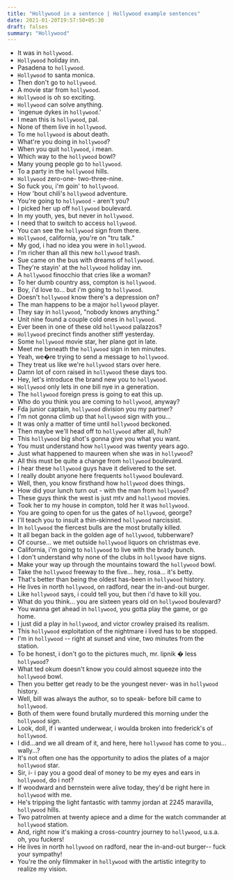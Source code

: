 ```yaml
---
title: "Hollywood in a sentence | Hollywood example sentences"
date: 2021-01-20T19:57:50+05:30
draft: falses
summary: "Hollywood"
---
```

- It was in `hollywood`.
- `Hollywood` holiday inn.
- Pasadena to `hollywood`.
- `Hollywood` to santa monica.
- Then don't go to `hollywood`.
- A movie star from `hollywood`.
- `Hollywood` is oh so exciting.
- `Hollywood` can solve anything.
- 'ingenue dykes in `hollywood`.'
- I mean this is `hollywood`, pal.
- None of them live in `hollywood`.
- To me `hollywood` is about death.
- What're you doing in `hollywood`?
- When you quit `hollywood`, i mean.
- Which way to the `hollywood` bowl?
- Many young people go to `hollywood`.
- To a party in the `hollywood` hills.
- `Hollywood` zero-one- two-three-nine.
- So fuck you, i'm goin' to `hollywood`.
- How 'bout chili's `hollywood` adventure.
- You're going to `hollywood` - aren't you?
- I picked her up off `hollywood` boulevard.
- In my youth, yes, but never in `hollywood`.
- I need that to switch to access `hollywood`.
- You can see the `hollywood` sign from there.
- `Hollywood`, california, you're on "tru talk."
- My god, i had no idea you were in `hollywood`.
- I'm richer than all this new `hollywood` trash.
- Sue came on the bus with dreams of `hollywood`.
- They're stayin' at the `hollywood` holiday inn.
- A `hollywood` finocchio that cries like a woman?
- To her dumb country ass, compton is `hollywood`.
- Boy, i'd love to... but i'm going to `hollywood`.
- Doesn't `hollywood` know there's a depression on?
- The man happens to be a major `hollywood` player.
- They say in `hollywood`, "nobody knows anything."
- Unit nine found a couple cold ones in `hollywood`.
- Ever been in one of these old `hollywood` palazzos?
- `Hollywood` precinct finds another stiff yesterday.
- Some `hollywood` movie star, her plane got in late.
- Meet me beneath the `hollywood` sign in ten minutes.
- Yeah, we�re trying to send a message to `hollywood`.
- They treat us like we're `hollywood` stars over here.
- Damn lot of corn raised in `hollywood` these days too.
- Hey, let's introduce the brand new you to `hollywood`.
- `Hollywood` only lets in one bill nye in a generation.
- The `hollywood` foreign press is going to eat this up.
- Who do you think you are coming to `hollywood`, anyway?
- Fda junior captain, `hollywood` division you my partner?
- I'm not gonna climb up that `hollywood` sign with you...
- It was only a matter of time until `hollywood` beckoned.
- Then maybe we'll head off to `hollywood` after all, huh?
- This `hollywood` big shot's gonna give you what you want.
- You must understand how `hollywood` was twenty years ago.
- Just what happened to maureen when she was in `hollywood`?
- All this must be quite a change from `hollywood` boulevard.
- I hear these `hollywood` guys have it delivered to the set.
- I really doubt anyone here frequents `hollywood` boulevard.
- Well, then, you know firsthand how `hollywood` does things.
- How did your lunch turn out - with the man from `hollywood`?
- These guys think the west is just mtv and `hollywood` movies.
- Took her to my house in compton, told her it was `hollywood`.
- You are going to open for us the gates of `hollywood`, george?
- I'll teach you to insult a thin-skinned `hollywood` narcissist.
- In `hollywood` the fiercest bulls are the most brutally killed.
- It all began back in the golden age of `hollywood`, tubberware?
- Of course... we met outside `hollywood` liquors on christmas eve.
- California, i'm going to `hollywood` to live with the brady bunch.
- I don't understand why none of the clubs in `hollywood` have signs.
- Make your way up through the mountains toward the `hollywood` bowl.
- Take the `hollywood` freeway to the five... hey, rosa... it's betty.
- That's better than being the oldest has-been in `hollywood` history.
- He lives in north `hollywood`, on radford, near the in-and-out burger.
- Like `hollywood` says, i could tell you, but then i'd have to kill you.
- What do you think... you are sixteen years old on `hollywood` boulevard?
- You wanna get ahead in `hollywood`, you gotta play the game, or go home.
- I just did a play in `hollywood`, and victor crowley praised its realism.
- This `hollywood` exploitation of the nightmare i lived has to be stopped.
- I'm in `hollywood` -- right at sunset and vine, two minutes from the station.
- To be honest, i don't go to the pictures much, mr. lipnik � less `hollywood`?
- What ted okum doesn't know you could almost squeeze into the `hollywood` bowl.
- Then you better get ready to be the youngest never- was in `hollywood` history.
- Well, bill was always the author, so to speak- before bill came to `hollywood`.
- Both of them were found brutally murdered this morning under the `hollywood` sign.
- Look, doll, if i wanted underwear, i woulda broken into frederick's of `hollywood`.
- I did...and we all dream of it, and here, here `hollywood` has come to you... wally...?
- It's not often one has the opportunity to adios the plates of a major `hollywood` star.
- Sir, i- i pay you a good deal of money to be my eyes and ears in `hollywood`, do i not?
- If woodward and bernstein were alive today, they'd be right here in `hollywood` with me.
- He's tripping the light fantastic with tammy jordan at 2245 maravilla, `hollywood` hills.
- Two patrolmen at twenty apiece and a dime for the watch commander at `hollywood` station.
- And, right now it's making a cross-country journey to `hollywood`, u.s.a. oh, you fuckers!
- He lives in north `hollywood` on radford, near the in-and-out burger-- fuck your sympathy!
- You're the only filmmaker in `hollywood` with the artistic integrity to realize my vision.
                 
